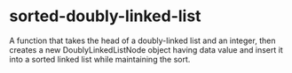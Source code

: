 # sorted-doubly-linked-list
A function that takes the head of a doubly-linked list and an integer, then creates a new DoublyLinkedListNode object having data value and insert it into a sorted linked list while maintaining the sort.
